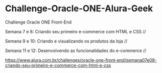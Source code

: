 # Challenge-Oracle-ONE-Alura-Geek

Challenge Oracle ONE Front-End

Semana 7 e 8: Criando seu primeiro e-commerce com HTML e CSS // 

Semana 9 e 10: Criando e visualizando os produtos da loja //

Semana 11 e 12: Desenvolvendo as funcionalidades do e-commerce //

https://www.alura.com.br/challenges/oracle-one-front-end/semana07e08-criando-seu-primeiro-e-commerce-com-html-e-css
